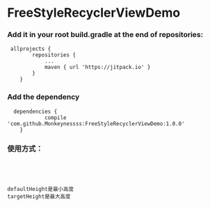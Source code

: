 # FreeStyleRecyclerViewDemo

<P><h3>Add it in your root build.gradle at the end of repositories:</h3></p>

<pre><code>	allprojects {
		repositories {
			...
			maven { url 'https://jitpack.io' }
		}
	}</code></pre>
    
<P><h3> Add the dependency</h3></p>

   <pre><code>	dependencies {
	        compile 'com.github.Monkeynessss:FreeStyleRecyclerViewDemo:1.0.0'
	}
</code></pre>


<P><h3>使用方式：</h3></p>

   <pre><code> 
   <zl.com.freestylerecyclerview.FreeStyleRecyclerView
        android:id="@+id/list"
        android:layout_width="match_parent"
        android:layout_height="0dp"
        android:layout_weight="1"
        app:defaultHeight="100dp"
        app:targetHeight="300dp" />
	</code></pre>

    
        
    defaultHeight是最小高度
    targetHeight是最大高度
